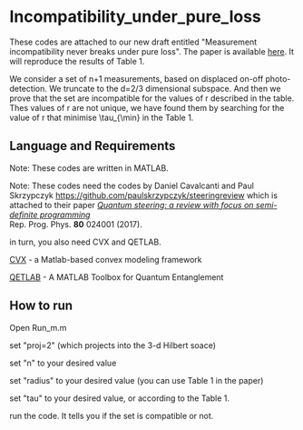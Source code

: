 # Incompatibility_under_pure_loss
These codes are attached to our new draft entitled "Measurement incompatibility never breaks under pure loss". The paper is available [here]([https://doi.org/10.48550/arXiv.2411.05920]). 
It will reproduce the results of Table 1.

We consider a set of n+1 measurements, based on displaced on-off photo-detection. We truncate to the d=2/3 dimensional subspace. And then we prove that the set are incompatible for the values of r described in the table. 
Thes values of r are not unique, we have found them by searching for the value of r that minimise \tau_{\min} in the Table 1.

## Language and Requirements

Note: These codes are written in MATLAB.

Note: These codes need the codes by Daniel Cavalcanti and Paul Skrzypczyk 
https://github.com/paulskrzypczyk/steeringreview
which is attached to their paper
*[Quantum steering: a review with focus on semi-definite programming](https://doi.org/10.1088/1361-6633/80/2/024001)*      
Rep. Prog. Phys. **80** 024001 (2017).

in turn, you also need CVX and QETLAB.

[CVX](http://cvxr.com/) - a Matlab-based convex modeling framework

[QETLAB](http://www.qetlab.com/) - A MATLAB Toolbox for Quantum Entanglement

## How to run
Open Run_m.m

set "proj=2" (which projects into the 3-d Hilbert soace)

set "n" to your desired value

set "radius" to your desired value (you can use Table 1 in the paper)

set "tau" to your desired value, or according to the Table 1. 

run the code. It tells you if the set is compatible or not.
